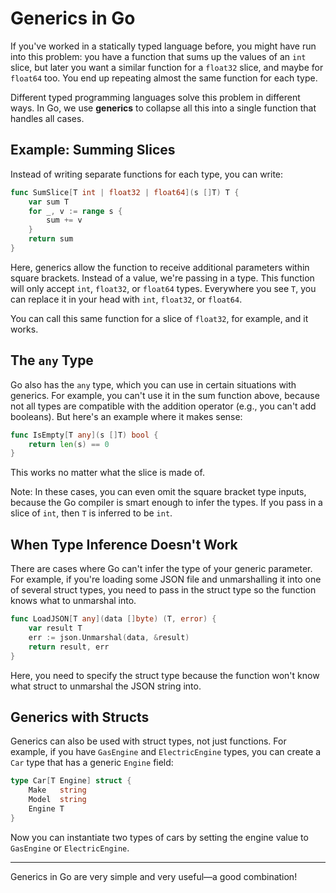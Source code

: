 # Generics in Go

If you've worked in a statically typed language before, you might have run into this problem: you have a function that sums up the values of an `int` slice, but later you want a similar function for a `float32` slice, and maybe for `float64` too. You end up repeating almost the same function for each type.

Different typed programming languages solve this problem in different ways. In Go, we use **generics** to collapse all this into a single function that handles all cases.

## Example: Summing Slices

Instead of writing separate functions for each type, you can write:

```go
func SumSlice[T int | float32 | float64](s []T) T {
    var sum T
    for _, v := range s {
        sum += v
    }
    return sum
}
```

Here, generics allow the function to receive additional parameters within square brackets. Instead of a value, we're passing in a type. This function will only accept `int`, `float32`, or `float64` types. Everywhere you see `T`, you can replace it in your head with `int`, `float32`, or `float64`.

You can call this same function for a slice of `float32`, for example, and it works.

## The `any` Type

Go also has the `any` type, which you can use in certain situations with generics. For example, you can't use it in the sum function above, because not all types are compatible with the addition operator (e.g., you can't add booleans). But here's an example where it makes sense:

```go
func IsEmpty[T any](s []T) bool {
    return len(s) == 0
}
```

This works no matter what the slice is made of.

Note: In these cases, you can even omit the square bracket type inputs, because the Go compiler is smart enough to infer the types. If you pass in a slice of `int`, then `T` is inferred to be `int`.

## When Type Inference Doesn't Work

There are cases where Go can't infer the type of your generic parameter. For example, if you're loading some JSON file and unmarshalling it into one of several struct types, you need to pass in the struct type so the function knows what to unmarshal into.

```go
func LoadJSON[T any](data []byte) (T, error) {
    var result T
    err := json.Unmarshal(data, &result)
    return result, err
}
```

Here, you need to specify the struct type because the function won't know what struct to unmarshal the JSON string into.

## Generics with Structs

Generics can also be used with struct types, not just functions. For example, if you have `GasEngine` and `ElectricEngine` types, you can create a `Car` type that has a generic `Engine` field:

```go
type Car[T Engine] struct {
    Make   string
    Model  string
    Engine T
}
```

Now you can instantiate two types of cars by setting the engine value to `GasEngine` or `ElectricEngine`.

---

Generics in Go are very simple and very useful—a good combination!